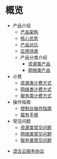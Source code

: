 # 概览

* 产品介绍
  * [产品架构](compute/uhybrid2.0/introduction/product_architecture)
  * [核心优势](compute/uhybrid2.0/introduction/core_advantages)
  * [产品对比](compute/uhybrid2.0/introduction/contrast)
  * [应用场景](compute/uhybrid2.0/introduction/case)
  * 产品分类介绍
    * [资源类产品](compute/uhybrid2.0/introduction/product_classify_int/resource_int)
    * [网络类产品](compute/uhybrid2.0/introduction/product_classify_int/network_int)
* 计费
  * [资源类计费方式](compute/uhybrid2.0/fees/resource_fees)
  * [网络类计费方式](compute/uhybrid2.0/fees/network_fees)
  * [服务类计费方式](compute/uhybrid2.0/fees/service_fees)
* 操作指南
  * [控制台操作指南](compute/uhybrid2.0/operation_manual/console_om)
  * [服务手册](compute/uhybrid2.0/operation_manual/service_om)
* 常见问题
  * [资源类常见问题](compute/uhybrid2.0/q&a/resource_q&a)
  * [网络类常见问题](compute/uhybrid2.0/q&a/network_q&a)
  * [服务类常见问题](compute/uhybrid2.0/q&a/service_q&a)

- [混合云服务协议](/uhybrid2.0/service_protocol)